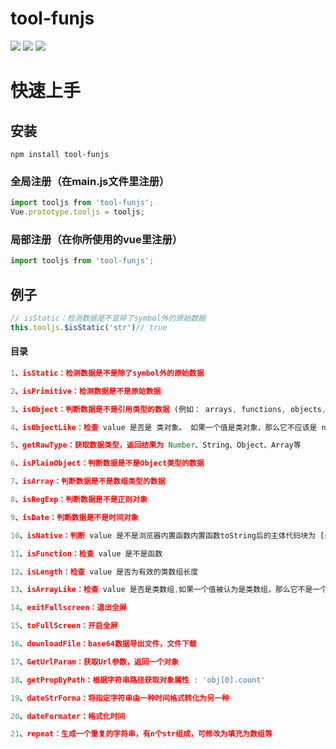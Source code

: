 # tool-funjs

![](https://img.shields.io/badge/%20downloads-340/week-brightgreen.svg)
![](https://img.shields.io/npm/l/tool-funjs.svg)
![](https://img.shields.io/github/stars/CrazyMrYan/tool-funjs?style=social.svg)



# 快速上手
## 安装
```shell
npm install tool-funjs
```
### 全局注册（在main.js文件里注册）

```javascript
import tooljs from 'tool-funjs';
Vue.prototype.tooljs = tooljs;
```
### 局部注册（在你所使用的vue里注册）

```javascript
import tooljs from 'tool-funjs';
```
## 例子
```javascript
// isStatic：检测数据是不是除了symbol外的原始数据
this.tooljs.$isStatic('str')// true
```

#### 目录

```javascript
1、isStatic：检测数据是不是除了symbol外的原始数据

2、isPrimitive：检测数据是不是原始数据

3、isObject：判断数据是不是引用类型的数据 (例如： arrays, functions, objects, regexes, new Number(0),以及 new String(''))

4、isObjectLike：检查 value 是否是 类对象。 如果一个值是类对象，那么它不应该是 null，而且 typeof 后的结果是 "object"

5、getRawType：获取数据类型，返回结果为 Number、String、Object、Array等

6、isPlainObject：判断数据是不是Object类型的数据

7、isArray：判断数据是不是数组类型的数据

8、isRegExp：判断数据是不是正则对象

9、isDate：判断数据是不是时间对象

10、isNative：判断 value 是不是浏览器内置函数内置函数toString后的主体代码块为 [native code] ，而非内置函数则为相关代码，所以非内置函数可以进行拷贝(toString后掐头去尾再由Function转)

11、isFunction：检查 value 是不是函数

12、isLength：检查 value 是否为有效的类数组长度

13、isArrayLike：检查 value 是否是类数组,如果一个值被认为是类数组，那么它不是一个函数，并且value.length是个整数，大于等于 0，小于或等于 Number.MAX_SAFE_INTEGER。这里字符串也将被当作类数组

14、exitFullscreen：退出全屏

15、toFullScreen：开启全屏

16、downloadFile：base64数据导出文件，文件下载

17、GetUrlParam：获取Url参数，返回一个对象

18、getPropByPath：根据字符串路径获取对象属性 : 'obj[0].count'

19、dateStrForma：将指定字符串由一种时间格式转化为另一种

20、dateFormater：格式化时间

21、repeat：生成一个重复的字符串，有n个str组成，可修改为填充为数组等

```
